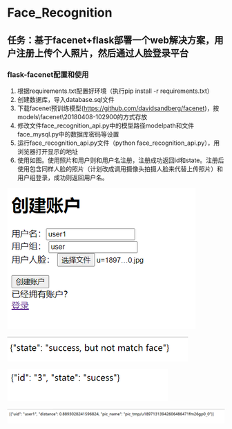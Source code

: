 # Face_Recognition
## 任务：基于facenet+flask部署一个web解决方案，用户注册上传个人照片，然后通过人脸登录平台
### flask-facenet配置和使用
1. 根据requirements.txt配置好环境（执行pip install -r  requirements.txt）
2. 创建数据库，导入database.sql文件
3. 下载facenet预训练模型(https://github.com/davidsandberg/facenet)，按models\facenet\20180408-102900的方式存放
4. 修改文件face_recognition_api.py中的模型路径modelpath和文件face_mysql.py中的数据库密码等设置
5. 运行face_recognition_api.py文件（python face_recognition_api.py），用浏览器打开显示的地址
6. 使用如图。使用照片和用户则和用户名注册，注册成功返回id和state。注册后使用包含同样人脸的照片（计划改成调用摄像头拍摄人脸来代替上传照片）和用户组登录，成功则返回用户名。

![image](https://github.com/wcszzdzxj/Face_Recognition/blob/master/pic/creat.png)

![image](https://github.com/wcszzdzxj/Face_Recognition/blob/master/pic/failogin.png)

![image](https://github.com/wcszzdzxj/Face_Recognition/blob/master/pic/succreate.png)

![image](https://github.com/wcszzdzxj/Face_Recognition/blob/master/pic/suclogin.png)
